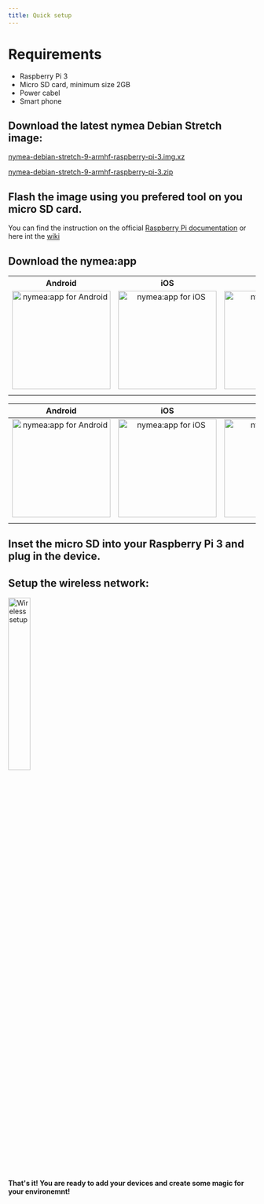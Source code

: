 ```yaml
---
title: Quick setup
---
```


# Requirements

* Raspberry Pi 3
* Micro SD card, minimum size 2GB
* Power cabel
* Smart phone

## Download the latest nymea Debian Stretch image:

[nymea-debian-stretch-9-armhf-raspberry-pi-3.img.xz](https://downloads.guh.io/images/rpi3/nymea-debian-stretch-9-armhf-raspberry-pi-3.img.xz)

[nymea-debian-stretch-9-armhf-raspberry-pi-3.zip](https://downloads.guh.io/images/rpi3/nymea-debian-stretch-9-armhf-raspberry-pi-3.zip)


## Flash the image using you prefered tool on you micro SD card.

You can find the instruction on the official [Raspberry Pi documentation](https://www.raspberrypi.org/documentation/installation/installing-images/) or here int the [wiki](https://nymea.io/en/wiki/nymea/master/getting-started/raspberry-pi#flash-the-image-to-the-micro-sd-card)

## Download the nymea:app


<table>
<tr>
  <th> Android </th>
  <th> iOS </th>
  <th> Windows </th>
  <th> macOS </th>
</tr>

<tr>
  <td>
    <a href="https://play.google.com/store/apps/details?id=io.guh.nymeaapp&hl=en"> <img src="https://raw.githubusercontent.com/guh/nymea-wiki/master/docs/en/images/os_android.svg" alt="nymea:app for Android" style="width:200px;height:200px; float: left; text-align: center; margin-right: 1%; margin-bottom: 0.5em;"></a>
  </td>

  <td>
    <a href="https://itunes.apple.com/at/app/nymea-app/id1400810250?mt=8"> <img src="https://raw.githubusercontent.com/guh/nymea-wiki/master/docs/en/images/os_ios.svg" alt="nymea:app for iOS" style="width:200px;height:200px; float: left; text-align: center; margin-right: 1%; margin-bottom: 0.5em;"></a>
  </td>

  <td>
    <a href="https://downloads.nymea.io/nymea-app/nymea-app-win-installer.exe"> <img src="https://raw.githubusercontent.com/guh/nymea-wiki/master/docs/en/images/os_windows.svg" alt="nymea:app for Windows" style="width:200px;height:200px; float: left; text-align: center; margin-right: 1%; margin-bottom: 0.5em;"></a>
  </td>

  <td>
    <a href="https://downloads.nymea.io/nymea-app/nymea-app-osx-bundle.dmg"> <img src="https://raw.githubusercontent.com/guh/nymea-wiki/master/docs/en/images/os_mac.svg" alt="nymea:app for macOS X" style="width:200px;height:200px; float: left; text-align: center; margin-right: 1%; margin-bottom: 0.5em;">
    </a>
  </td>

</tr>
</table>


Android      |  iOS | Windows | macOS
------------ | ---- |  ------ | ---- |
<a href="https://play.google.com/store/apps/details?id=io.guh.nymeaapp&hl=en"> <img src="https://raw.githubusercontent.com/guh/nymea-wiki/master/docs/en/images/os_android.svg" alt="nymea:app for Android" style="width:200px;height:200px; float: left; text-align: center; margin-right: 1%; margin-bottom: 0.5em;"></a> | <a href="https://itunes.apple.com/at/app/nymea-app/id1400810250?mt=8"> <img src="https://raw.githubusercontent.com/guh/nymea-wiki/master/docs/en/images/os_ios.svg" alt="nymea:app for iOS" style="width:200px;height:200px; float: left; text-align: center; margin-right: 1%; margin-bottom: 0.5em;"></a> | <a href="https://downloads.nymea.io/nymea-app/nymea-app-win-installer.exe"> <img src="https://raw.githubusercontent.com/guh/nymea-wiki/master/docs/en/images/os_windows.svg" alt="nymea:app for Windows" style="width:200px;height:200px; float: left; text-align: center; margin-right: 1%; margin-bottom: 0.5em;"></a>


## Inset the micro SD into your Raspberry Pi 3 and plug in the device.

## Setup the wireless network:

<dl>
    <img src="https://raw.githubusercontent.com/guh/nymea-wiki/master/docs/en/images/wifi-setup.gif" alt="Wireless setup" style="width: 30%;">
</dl>


**That's it! You are ready to add your devices and create some magic for your environemnt!**







